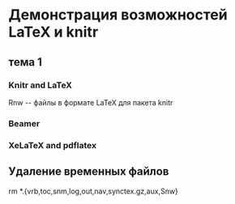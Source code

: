# Демонстрация возможностей LaTeX и knitr

## тема 1

### Knitr and LaTeX

Rnw -- файлы в формате LaTeX для пакета knitr

### Beamer


### XeLaTeX and pdflatex



## Удаление временных файлов

rm *.{vrb,toc,snm,log,out,nav,synctex.gz,aux,Snw}
